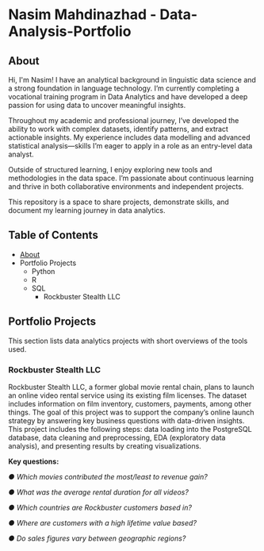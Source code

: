 # Nasim Mahdinazhad - Data-Analysis-Portfolio
## About
Hi, I'm Nasim! I have an analytical background in linguistic data science and a strong foundation in language technology. I’m currently completing a vocational training program in Data Analytics and have developed a deep passion for using data to uncover meaningful insights. 

Throughout my academic and professional journey, I’ve developed the ability to work with complex datasets, identify patterns, and extract actionable insights. My experience includes data modelling and advanced statistical analysis—skills I’m eager to apply in a role as an entry-level data analyst.

Outside of structured learning, I enjoy exploring new tools and methodologies in the data space. I’m passionate about continuous learning and thrive in both collaborative environments and independent projects.

This repository is a space to share projects, demonstrate skills, and document my learning journey in data analytics. 

## Table of Contents
- [About](#about)
- Portfolio Projects
  - Python
  - R
  - SQL
    - Rockbuster Stealth LLC

## Portfolio Projects
This section lists data analytics projects with short overviews of the tools used.
### Rockbuster Stealth LLC 
Rockbuster Stealth LLC, a former global movie rental chain, plans to launch an online video rental service using its existing film licenses. The dataset includes information on film inventory, customers, payments, among other things. The goal of this project was to support the company’s online launch strategy by answering key business questions with data-driven insights. 
This project includes the following steps: data loading into the PostgreSQL database, data cleaning and preprocessing, EDA (exploratory data analysis), and presenting results by creating visualizations. 

**Key questions:**

_● Which movies contributed the most/least to revenue gain?_

_● What was the average rental duration for all videos?_

_● Which countries are Rockbuster customers based in?_

_● Where are customers with a high lifetime value based?_

_● Do sales figures vary between geographic regions?_



